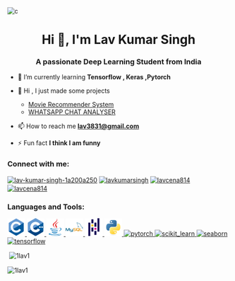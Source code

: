  <img src="https://raw.githubusercontent.com/devicons/devicon/master/icons/c/c-original.svg](https://www.google.com/imgres?q=machine%20learning&imgurl=https%3A%2F%2Fblog.daway.in%2Fwp-content%2Fuploads%2F2024%2F01%2F1_cG6U1qstYDijh9bPL42e-Q.jpg&imgrefurl=https%3A%2F%2Fblog.daway.in%2F2024%2F01%2F18%2Fwhat-is-machine-learning%2F&docid=hJK_vffafy6y2M&tbnid=8OukywakkwfAgM&vet=12ahUKEwjjiPvJ55qHAxUWVmwGHRHKDfoQM3oECCMQAA..i&w=1280&h=800&hcb=2&ved=2ahUKEwjjiPvJ55qHAxUWVmwGHRHKDfoQM3oECCMQAA)" alt="c" width="40" height="40"/>
<h1 align="center">Hi 👋, I'm Lav Kumar Singh</h1>
<h3 align="center">A passionate Deep Learning Student from India</h3>

- 🌱 I’m currently learning **Tensorflow , Keras ,Pytorch**
  
- 🤝 Hi , I just made some projects
    -  [Movie Recommender System](https://github.com/1LAV1/MOVIE-RECOMMENDER-SYSTEM)
    -  [WHATSAPP CHAT ANALYSER](https://github.com/1LAV1/WHATSAPP-CHAT-ANALYSER)

- 📫 How to reach me **lav3831@gmail.com**

- ⚡ Fun fact **I think I am funny**

<h3 align="left">Connect with me:</h3>
<p align="left">
<a href="https://linkedin.com/in/lav-kumar-singh-1a200a250" target="blank"><img align="center" src="https://raw.githubusercontent.com/rahuldkjain/github-profile-readme-generator/master/src/images/icons/Social/linked-in-alt.svg" alt="lav-kumar-singh-1a200a250" height="30" width="40" /></a>
<a href="https://kaggle.com/lavkumarsingh" target="blank"><img align="center" src="https://raw.githubusercontent.com/rahuldkjain/github-profile-readme-generator/master/src/images/icons/Social/kaggle.svg" alt="lavkumarsingh" height="30" width="40" /></a>
<a href="https://www.hackerrank.com/lavcena814" target="blank"><img align="center" src="https://raw.githubusercontent.com/rahuldkjain/github-profile-readme-generator/master/src/images/icons/Social/hackerrank.svg" alt="lavcena814" height="30" width="40" /></a>
<a href="https://www.leetcode.com/lavcena814" target="blank"><img align="center" src="https://raw.githubusercontent.com/rahuldkjain/github-profile-readme-generator/master/src/images/icons/Social/leet-code.svg" alt="lavcena814" height="30" width="40" /></a>
</p>

<h3 align="left">Languages and Tools:</h3>
<p align="left"> <a href="https://www.cprogramming.com/" target="_blank" rel="noreferrer"> <img src="https://raw.githubusercontent.com/devicons/devicon/master/icons/c/c-original.svg" alt="c" width="40" height="40"/> </a> <a href="https://www.w3schools.com/cpp/" target="_blank" rel="noreferrer"> <img src="https://raw.githubusercontent.com/devicons/devicon/master/icons/cplusplus/cplusplus-original.svg" alt="cplusplus" width="40" height="40"/> </a> <a href="https://www.java.com" target="_blank" rel="noreferrer"> <img src="https://raw.githubusercontent.com/devicons/devicon/master/icons/java/java-original.svg" alt="java" width="40" height="40"/> </a> <a href="https://www.mysql.com/" target="_blank" rel="noreferrer"> <img src="https://raw.githubusercontent.com/devicons/devicon/master/icons/mysql/mysql-original-wordmark.svg" alt="mysql" width="40" height="40"/> </a> <a href="https://pandas.pydata.org/" target="_blank" rel="noreferrer"> <img src="https://raw.githubusercontent.com/devicons/devicon/2ae2a900d2f041da66e950e4d48052658d850630/icons/pandas/pandas-original.svg" alt="pandas" width="40" height="40"/> </a> <a href="https://www.python.org" target="_blank" rel="noreferrer"> <img src="https://raw.githubusercontent.com/devicons/devicon/master/icons/python/python-original.svg" alt="python" width="40" height="40"/> </a> <a href="https://pytorch.org/" target="_blank" rel="noreferrer"> <img src="https://www.vectorlogo.zone/logos/pytorch/pytorch-icon.svg" alt="pytorch" width="40" height="40"/> </a> <a href="https://scikit-learn.org/" target="_blank" rel="noreferrer"> <img src="https://upload.wikimedia.org/wikipedia/commons/0/05/Scikit_learn_logo_small.svg" alt="scikit_learn" width="40" height="40"/> </a> <a href="https://seaborn.pydata.org/" target="_blank" rel="noreferrer"> <img src="https://seaborn.pydata.org/_images/logo-mark-lightbg.svg" alt="seaborn" width="40" height="40"/> </a> <a href="https://www.tensorflow.org" target="_blank" rel="noreferrer"> <img src="https://www.vectorlogo.zone/logos/tensorflow/tensorflow-icon.svg" alt="tensorflow" width="40" height="40"/> </a> </p>

<p>&nbsp;<img align="center" src="https://github-readme-stats.vercel.app/api?username=1lav1&show_icons=true&locale=en" alt="1lav1" /></p>

<p><img align="center" src="https://github-readme-streak-stats.herokuapp.com/?user=1lav1&" alt="1lav1" /></p>
